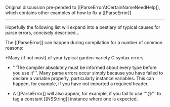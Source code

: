 Original discussion pre-pended to [[ParseErrorAtCertainNameNeedHelp]], which contains other examples of how to fix a [[ParseError]]

----

Hopefully the following list will expand into a bestiary of typical causes for parse errors, concisely described...

The [[ParseError]] can happen during compilation for a number of common reasons:



*Many (if not most) of your typical garden-variety C syntax errors.

* '''The compiler absolutely must be informed about every type before you use it'''. Many parse errors occur simply because you have failed to declare a variable properly, particularly instance variables. This can happen, for example, if you have not imported a required header.

* A [[ParseError]] will also appear, for example, if you fail to use '''@''' to tag a constant [[NSString]] instance where one is expected.